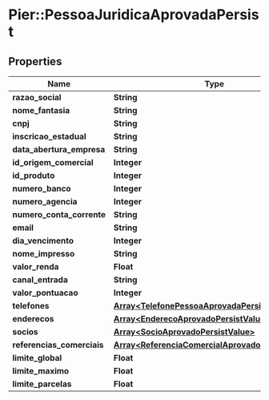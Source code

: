 # Pier::PessoaJuridicaAprovadaPersist

## Properties
Name | Type | Description | Notes
------------ | ------------- | ------------- | -------------
**razao_social** | **String** | {{{pessoa_juridica_aprovada_persist_razao_social_value}}} | 
**nome_fantasia** | **String** | {{{pessoa_juridica_aprovada_persist_nome_fantasia_value}}} | [optional] 
**cnpj** | **String** | {{{pessoa_juridica_aprovada_persist_cnpj_value}}} | 
**inscricao_estadual** | **String** | {{{pessoa_juridica_aprovada_persist_inscricao_estadual_value}}} | [optional] 
**data_abertura_empresa** | **String** | {{{pessoa_juridica_aprovada_persist_data_abertura_empresa_value}}} | 
**id_origem_comercial** | **Integer** | {{{pessoa_juridica_aprovada_persist_id_origem_comercial_value}}} | 
**id_produto** | **Integer** | {{{pessoa_juridica_aprovada_persist_id_produto_value}}} | 
**numero_banco** | **Integer** | {{{pessoa_juridica_aprovada_persist_numero_banco_value}}} | [optional] 
**numero_agencia** | **Integer** | {{{pessoa_juridica_aprovada_persist_numero_agencia_value}}} | [optional] 
**numero_conta_corrente** | **String** | {{{pessoa_juridica_aprovada_persist_numero_conta_corrente_value}}} | [optional] 
**email** | **String** | {{{pessoa_juridica_aprovada_persist_email_value}}} | [optional] 
**dia_vencimento** | **Integer** | {{{pessoa_juridica_aprovada_persist_dia_vencimento_value}}} | 
**nome_impresso** | **String** | {{{pessoa_juridica_aprovada_persist_nome_impresso_value}}} | [optional] 
**valor_renda** | **Float** | {{{pessoa_juridica_aprovada_persist_valor_renda_value}}} | [optional] 
**canal_entrada** | **String** | {{{pessoa_juridica_aprovada_persist_canal_entrada_value}}} | [optional] 
**valor_pontuacao** | **Integer** | {{{pessoa_juridica_aprovada_persist_valor_pontuacao_value}}} | [optional] 
**telefones** | [**Array&lt;TelefonePessoaAprovadaPersistValue&gt;**](TelefonePessoaAprovadaPersistValue.md) | {{{pessoa_juridica_aprovada_persist_telefones_value}}} | [optional] 
**enderecos** | [**Array&lt;EnderecoAprovadoPersistValue&gt;**](EnderecoAprovadoPersistValue.md) | {{{pessoa_juridica_aprovada_persist_enderecos_value}}} | 
**socios** | [**Array&lt;SocioAprovadoPersistValue&gt;**](SocioAprovadoPersistValue.md) | {{{pessoa_juridica_aprovada_persist_socios_value}}} | [optional] 
**referencias_comerciais** | [**Array&lt;ReferenciaComercialAprovadoPersistValue&gt;**](ReferenciaComercialAprovadoPersistValue.md) | {{{pessoa_juridica_aprovada_persist_referencias_comerciais_value}}} | [optional] 
**limite_global** | **Float** | {{{pessoa_juridica_aprovada_persist_limite_global_value}}} | 
**limite_maximo** | **Float** | {{{pessoa_juridica_aprovada_persist_limite_maximo_value}}} | 
**limite_parcelas** | **Float** | {{{pessoa_juridica_aprovada_persist_limite_parcelas_value}}} | 




